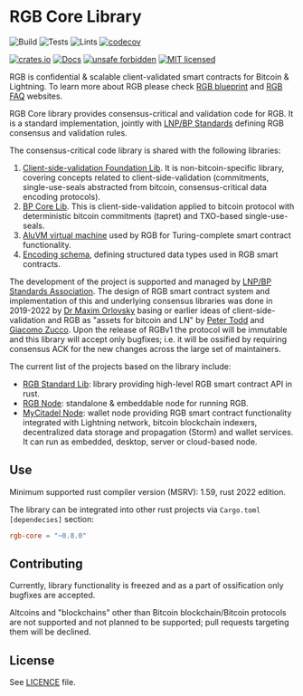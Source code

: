 # RGB Core Library

![Build](https://github.com/RGB-WG/rgb-core/workflows/Build/badge.svg)
![Tests](https://github.com/RGB-WG/rgb-core/workflows/Tests/badge.svg)
![Lints](https://github.com/RGB-WG/rgb-core/workflows/Lints/badge.svg)
[![codecov](https://codecov.io/gh/RGB-WG/rgb-core/branch/master/graph/badge.svg)](https://codecov.io/gh/RGB-WG/rgb-core)

[![crates.io](https://img.shields.io/crates/v/rgb-core)](https://crates.io/crates/rgb-core)
[![Docs](https://docs.rs/rgb-core/badge.svg)](https://docs.rs/rgb-core)
[![unsafe forbidden](https://img.shields.io/badge/unsafe-forbidden-success.svg)](https://github.com/rust-secure-code/safety-dance/)
[![MIT licensed](https://img.shields.io/badge/license-MIT-blue.svg)](./LICENSE)

RGB is confidential & scalable client-validated smart contracts for Bitcoin & 
Lightning. To learn more about RGB please check [RGB blueprint][Blueprint] and
[RGB FAQ][FAQ] websites.

RGB Core library provides consensus-critical and validation code for RGB. 
It is a standard implementation, jointly with [LNP/BP Standards][LNPBPs] 
defining RGB consensus and validation rules.

The consensus-critical code library is shared with the following libraries:
1. [Client-side-validation Foundation Lib][Foundation]. It is
   non-bitcoin-specific library, covering concepts related to
   client-side-validation (commitments, single-use-seals abstracted from
   bitcoin, consensus-critical data encoding protocols).
2. [BP Core Lib][BP]. This is client-side-validation applied to bitcoin protocol
   with deterministic bitcoin commitments (tapret) and TXO-based
   single-use-seals.
3. [AluVM virtual machine][AluVM] used by RGB for Turing-complete smart contract
   functionality.
4. [Encoding schema][StenS], defining structured data types used in RGB smart
   contracts.

The development of the project is supported and managed by [LNP/BP Standards 
Association][Association]. The design of RGB smart contract system and 
implementation of this and underlying consensus libraries was done in 2019-2022 
by [Dr Maxim Orlovsky][Max] basing or earlier ideas of client-side-validation 
and RGB as "assets for bitcoin and LN" by [Peter Todd][Todd] and 
[Giacomo Zucco][Zucco]. Upon the release of RGBv1 the protocol will be immutable
and this library will accept only bugfixes; i.e. it will be ossified by 
requiring consensus ACK for the new changes across the large set of maintainers.

The current list of the projects based on the library include:
* [RGB Standard Lib][RGB Std]: library providing high-level RGB smart contract
  API in rust.
* [RGB Node][RGB Node]: standalone & embeddable node for running RGB.
* [MyCitadel Node][MyCitadel Node]: wallet node providing RGB smart contract
  functionality integrated with Lightning network, bitcoin blockchain indexers, 
  decentralized data storage and propagation (Storm) and wallet services. It can
  run as embedded, desktop, server or cloud-based node.

## Use

Minimum supported rust compiler version (MSRV): 1.59, rust 2022 edition.

The library can be integrated into other rust projects via `Cargo.toml` 
`[dependecies]` section:

```toml
rgb-core = "~0.8.0"
```

## Contributing

Currently, library functionality is freezed and as a part of ossification only
bugfixes are accepted.

Altcoins and "blockchains" other than Bitcoin blockchain/Bitcoin protocols are 
not supported and not planned to be supported; pull requests targeting them will 
be declined.

## License

See [LICENCE](LICENSE) file.


[LNPBPs]: https://github.com/LNP-BP/LNPBPs
[Association]: https://lnp-bp.org
[Blueprint]: https://rgb.network
[FAQ]: https://rgbfaq.com
[Foundation]: https://github.com/LNP-BP/client_side_validation
[BP]: https://github.com/BP-WG/bp-core
[AluVM]: https://github.com/Internet2-WG/rust-aluvm
[StenS]: https://github.com/Internet2-WG/rust-stens
[RGB Std]: https://github.com/RGB-WG/rgb-std
[RGB Node]: https://github.com/RGB-WG/rgb-node
[MyCitadel Node]: https://github.com/MyCitadel/mycitadel-node
[Max]: https://github.com/dr-orlovsky
[Todd]: https://petertodd.org/
[Zucco]: https://giacomozucco.com/
